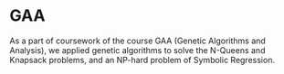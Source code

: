 # GAA
As a part of coursework of the course GAA (Genetic Algorithms and Analysis), we applied genetic algorithms to solve the N-Queens and Knapsack problems, and an NP-hard problem of Symbolic Regression. 
